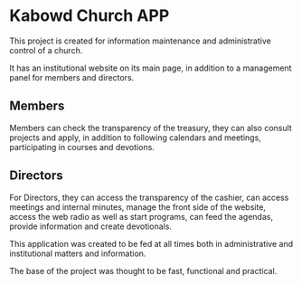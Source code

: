 # Kabowd Church APP

This project is created for information maintenance and administrative control of a church.

It has an institutional website on its main page, in addition to a management panel for members and directors.

## Members

Members can check the transparency of the treasury, they can also consult projects and apply, in addition to following calendars and meetings, participating in courses and devotions.

## Directors 

For Directors, they can access the transparency of the cashier, can access meetings and internal minutes, manage the front side of the website, access the web radio as well as start programs, can feed the agendas, provide information and create devotionals.

This application was created to be fed at all times both in administrative and institutional matters and information.

The base of the project was thought to be fast, functional and practical.
